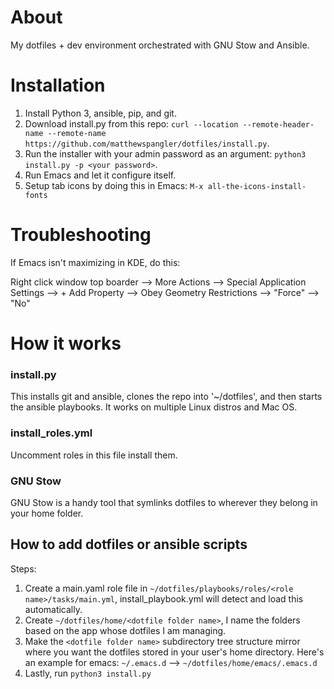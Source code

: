 # About

My dotfiles + dev environment orchestrated with GNU Stow and Ansible.

# Installation

1) Install Python 3, ansible, pip, and git.
2) Download install.py from this repo: ```curl --location --remote-header-name --remote-name https://github.com/matthewspangler/dotfiles/install.py```.
3) Run the installer with your admin password as an argument: ```python3 install.py -p <your password>```.
4) Run Emacs and let it configure itself.
5) Setup tab icons by doing this in Emacs: ```M-x all-the-icons-install-fonts```

# Troubleshooting

If Emacs isn't maximizing in KDE, do this:

Right click window top boarder --> More Actions --> Special Application Settings --> + Add Property --> Obey Geometry Restrictions --> "Force" --> "No"

# How it works

### install.py
This installs git and ansible, clones the repo into '~/dotfiles', and then starts the ansible playbooks. It works on multiple Linux distros and Mac OS.

### install_roles.yml
Uncomment roles in this file install them.

### GNU Stow
GNU Stow is a handy tool that symlinks dotfiles to wherever they belong in your home folder.

## How to add dotfiles or ansible scripts

Steps:
1) Create a main.yaml role file in ```~/dotfiles/playbooks/roles/<role name>/tasks/main.yml```, install_playbook.yml will detect and load this automatically.
2) Create ```~/dotfiles/home/<dotfile folder name>```, I name the folders based on the app whose dotfiles I am managing.
3) Make the ```<dotfile folder name>``` subdirectory tree structure mirror where you want the dotfiles stored in your user's home directory. Here's an example for emacs: ```~/.emacs.d``` --> ```~/dotfiles/home/emacs/.emacs.d```
4) Lastly, run ```python3 install.py```
